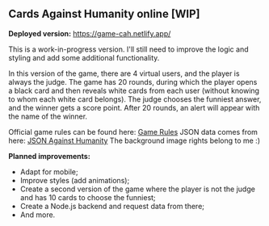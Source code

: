 ## Cards Against Humanity online [WIP]

**Deployed version:** https://game-cah.netlify.app/

This is a work-in-progress version. I'll still need to improve the logic and styling and add some additional functionality.

In this version of the game, there are 4 virtual users, and the player is always the judge. The game has 20 rounds, during which the player opens a black card and then reveals white cards from each user (without knowing to whom each white card belongs). The judge chooses the funniest answer, and the winner gets a score point. After 20 rounds, an alert will appear with the name of the winner.

Official game rules can be found here: [Game Rules](https://cdn.sanity.io/files/vc07edlh/production/ddf02ce6c4a0bbebdb737abdf86c00e2795ee1b2.pdf)
JSON data comes from here: [JSON Against Humanity](https://crhallberg.com/cah/)
The background image rights belong to me :)

**Planned improvements:**

- Adapt for mobile;
- Improve styles (add animations);
- Create a second version of the game where the player is not the judge and has 10 cards to choose the funniest;
- Create a Node.js backend and request data from there;
- And more.


